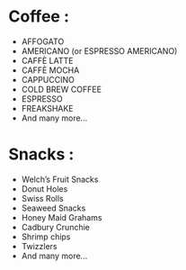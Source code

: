 # Coffee :

- AFFOGATO
- AMERICANO (or ESPRESSO AMERICANO)
- CAFFÈ LATTE
- CAFFÈ MOCHA
- CAPPUCCINO
- COLD BREW COFFEE
- ESPRESSO
- FREAKSHAKE
- And many more...

# Snacks :

- Welch’s Fruit Snacks
- Donut Holes
- Swiss Rolls
- Seaweed Snacks
- Honey Maid Grahams
- Cadbury Crunchie
- Shrimp chips
- Twizzlers
- And many more...
